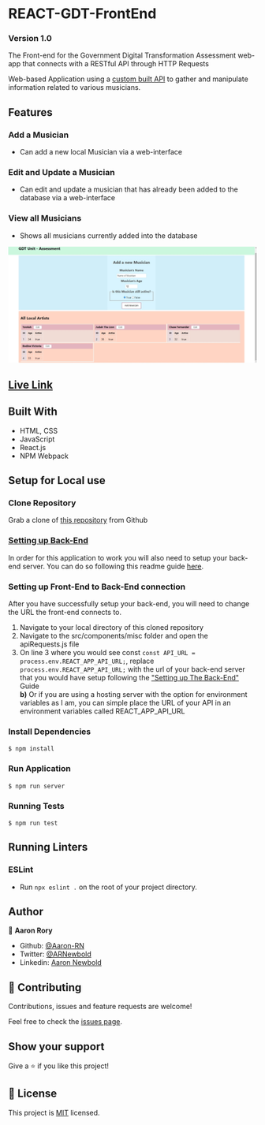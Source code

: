# REACT-GDT-FrontEnd
### Version 1.0
The Front-end for the Government Digital Transformation Assessment web-app that connects with a RESTful API through HTTP Requests

Web-based Application using a [custom built API](https://github.com/Aaron-RN/ROR-GDT-Assessment) to gather and manipulate information related to various musicians.

## Features
### Add a Musician
- Can add a new local Musician via a web-interface
### Edit and Update a Musician
- Can edit and update a musician that has already been added to the database via a web-interface
### View all Musicians
- Shows all musicians currently added into the database

![screenshot](./screenshot.jpg)

## [Live Link](https://arn-gdt-assessment.netlify.app/)

## Built With

- HTML, CSS
- JavaScript
- React.js
- NPM Webpack

## Setup for Local use

### Clone Repository

Grab a clone of [this repository](https://github.com/Aaron-RN/REACT-GDT-FrontEnd/tree/v1.0) from Github

### [Setting up Back-End](https://github.com/Aaron-RN/ROR-GDT-Assessment)

In order for this application to work you will also need to setup your back-end server. You can do so following this readme guide [here](https://github.com/Aaron-RN/ROR-GDT-Assessment).

### Setting up Front-End to Back-End connection

After you have successfully setup your back-end, you will need to change the URL the front-end connects to.

1. Navigate to your local directory of this cloned repository
2. Navigate to the src/components/misc folder and open the apiRequests.js file
3. On line 3 where you would see const ```const API_URL = process.env.REACT_APP_API_URL;```, replace ```process.env.REACT_APP_API_URL;``` with the url of your back-end server that you would have setup following the ["Setting up The Back-End"](https://github.com/Aaron-RN/ROR-GDT-Assessment) Guide  
**b)** Or if you are using a hosting server with the option for environment variables as I am, you can simple place the URL of your API in an environment variables called REACT_APP_API_URL

### Install Dependencies

```
$ npm install
```

### Run Application

```
$ npm run server
```

### Running Tests

```
$ npm run test
```

## Running Linters

### ESLint
- Run `npx eslint .` on the root of your project directory.

## Author

👤 **Aaron Rory**

- Github: [@Aaron-RN](https://github.com/Aaron-RN)
- Twitter: [@ARNewbold](https://twitter.com/ARNewbold)
- Linkedin: [Aaron Newbold](https://www.linkedin.com/in/aaron-newbold-1b9233187/)

## 🤝 Contributing

Contributions, issues and feature requests are welcome!

Feel free to check the [issues page](issues/).

## Show your support

Give a ⭐️ if you like this project!

## 📝 License

This project is [MIT](lic.url) licensed.

